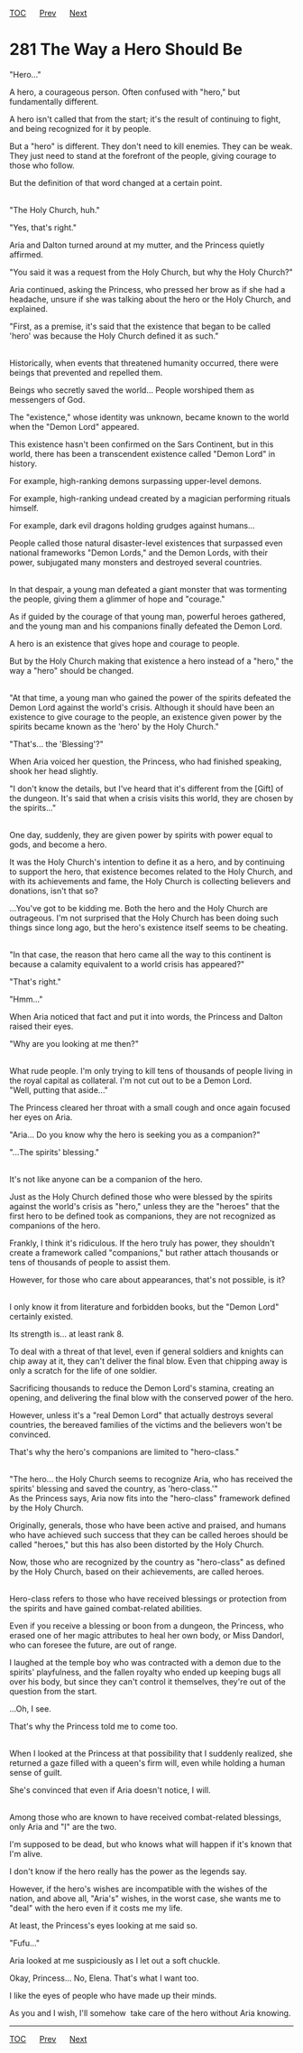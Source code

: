 [TOC](../readme.md)&nbsp;&nbsp;&nbsp;&nbsp;&nbsp;&nbsp;[Prev](section_0020.md)&nbsp;&nbsp;&nbsp;&nbsp;&nbsp;&nbsp;[Next](section_0022.md)



# 281 The Way a Hero Should Be

"Hero..."

A hero, a courageous person. Often confused with "hero," but
fundamentally different.

A hero isn't called that from the start; it's the result of continuing
to fight, and being recognized for it by people.

But a "hero" is different. They don't need to kill enemies. They can be
weak. They just need to stand at the forefront of the people, giving
courage to those who follow.

But the definition of that word changed at a certain point.

<br />
"The Holy Church, huh."

"Yes, that's right."

Aria and Dalton turned around at my mutter, and the Princess quietly
affirmed.

"You said it was a request from the Holy Church, but why the Holy
Church?"

Aria continued, asking the Princess, who pressed her brow as if she had
a headache, unsure if she was talking about the hero or the Holy Church,
and explained.

"First, as a premise, it's said that the existence that began to be
called 'hero' was because the Holy Church defined it as such."

<br />
Historically, when events that threatened humanity occurred, there were
beings that prevented and repelled them.

Beings who secretly saved the world... People worshiped them as
messengers of God.

The "existence," whose identity was unknown, became known to the world
when the "Demon Lord" appeared.

This existence hasn't been confirmed on the Sars Continent, but in this
world, there has been a transcendent existence called "Demon Lord" in
history.

For example, high-ranking demons surpassing upper-level demons.

For example, high-ranking undead created by a magician performing
rituals himself.

For example, dark evil dragons holding grudges against humans...

People called those natural disaster-level existences that surpassed
even national frameworks "Demon Lords," and the Demon Lords, with their
power, subjugated many monsters and destroyed several countries.

<br />
In that despair, a young man defeated a giant monster that was
tormenting the people, giving them a glimmer of hope and "courage."

As if guided by the courage of that young man, powerful heroes gathered,
and the young man and his companions finally defeated the Demon Lord.

A hero is an existence that gives hope and courage to people.

But by the Holy Church making that existence a hero instead of a "hero,"
the way a "hero" should be changed.

<br />
"At that time, a young man who gained the power of the spirits defeated
the Demon Lord against the world's crisis. Although it should have been
an existence to give courage to the people, an existence given power by
the spirits became known as the 'hero' by the Holy Church."

"That's... the 'Blessing'?"

When Aria voiced her question, the Princess, who had finished speaking,
shook her head slightly.

"I don't know the details, but I've heard that it's different from the
\[Gift\] of the dungeon. It's said that when a crisis visits this world,
they are chosen by the spirits..."

<br />
One day, suddenly, they are given power by spirits with power equal to
gods, and become a hero.

It was the Holy Church's intention to define it as a hero, and by
continuing to support the hero, that existence becomes related to the
Holy Church, and with its achievements and fame, the Holy Church is
collecting believers and donations, isn't that so?

...You've got to be kidding me. Both the hero and the Holy Church are
outrageous. I'm not surprised that the Holy Church has been doing such
things since long ago, but the hero's existence itself seems to be
cheating.

<br />
"In that case, the reason that hero came all the way to this continent
is because a calamity equivalent to a world crisis has appeared?"

"That's right."

"Hmm..."

When Aria noticed that fact and put it into words, the Princess and
Dalton raised their eyes.

"Why are you looking at me then?"

<br />
What rude people. I'm only trying to kill tens of thousands of people
living in the royal capital as collateral. I'm not cut out to be a Demon
Lord.

<br />
"Well, putting that aside..."

The Princess cleared her throat with a small cough and once again
focused her eyes on Aria.

"Aria... Do you know why the hero is seeking you as a companion?"

"...The spirits' blessing."

<br />
It's not like anyone can be a companion of the hero.

Just as the Holy Church defined those who were blessed by the spirits
against the world's crisis as "hero," unless they are the "heroes" that
the first hero to be defined took as companions, they are not recognized
as companions of the hero.

Frankly, I think it's ridiculous. If the hero truly has power, they
shouldn't create a framework called "companions," but rather attach
thousands or tens of thousands of people to assist them.

However, for those who care about appearances, that's not possible, is
it?

<br />
I only know it from literature and forbidden books, but the "Demon Lord"
certainly existed.

Its strength is... at least rank 8.

To deal with a threat of that level, even if general soldiers and
knights can chip away at it, they can't deliver the final blow. Even
that chipping away is only a scratch for the life of one soldier.

Sacrificing thousands to reduce the Demon Lord's stamina, creating an
opening, and delivering the final blow with the conserved power of the
hero.

However, unless it's a "real Demon Lord" that actually destroys several
countries, the bereaved families of the victims and the believers won't
be convinced.

That's why the hero's companions are limited to "hero-class."

<br />
"The hero... the Holy Church seems to recognize Aria, who has received
the spirits' blessing and saved the country, as 'hero-class.'"

<br />
As the Princess says, Aria now fits into the "hero-class" framework
defined by the Holy Church.

Originally, generals, those who have been active and praised, and humans
who have achieved such success that they can be called heroes should be
called "heroes," but this has also been distorted by the Holy Church.

Now, those who are recognized by the country as "hero-class" as defined
by the Holy Church, based on their achievements, are called heroes.

<br />
Hero-class refers to those who have received blessings or protection
from the spirits and have gained combat-related abilities.

Even if you receive a blessing or boon from a dungeon, the Princess, who
erased one of her magic attributes to heal her own body, or Miss
Dandorl, who can foresee the future, are out of range.

I laughed at the temple boy who was contracted with a demon due to the
spirits' playfulness, and the fallen royalty who ended up keeping bugs
all over his body, but since they can't control it themselves, they're
out of the question from the start.

...Oh, I see.

That's why the Princess told me to come too.

<br />
When I looked at the Princess at that possibility that I suddenly
realized, she returned a gaze filled with a queen's firm will, even
while holding a human sense of guilt.

She's convinced that even if Aria doesn't notice, I will.

<br />
Among those who are known to have received combat-related blessings,
only Aria and "I" are the two.

I'm supposed to be dead, but who knows what will happen if it's known
that I'm alive.

I don't know if the hero really has the power as the legends say.

However, if the hero's wishes are incompatible with the wishes of the
nation, and above all, "Aria's" wishes, in the worst case, she wants me
to "deal" with the hero even if it costs me my life.

At least, the Princess's eyes looking at me said so.

"Fufu..."

Aria looked at me suspiciously as I let out a soft chuckle.

Okay, Princess... No, Elena. That's what I want too.

I like the eyes of people who have made up their minds.

As you and I wish, I'll somehow  take care of the hero without Aria
knowing.


---
[TOC](../readme.md)&nbsp;&nbsp;&nbsp;&nbsp;&nbsp;&nbsp;[Prev](section_0020.md)&nbsp;&nbsp;&nbsp;&nbsp;&nbsp;&nbsp;[Next](section_0022.md)


